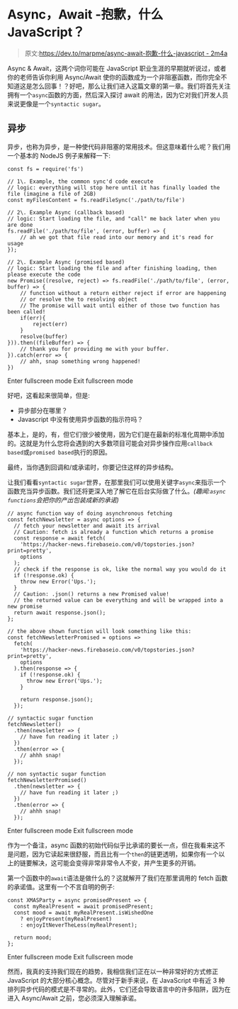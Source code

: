 # Async，Await -抱歉，什么 JavaScript？

> 原文:[https://dev.to/marpme/async-await-抱歉-什么-javascript - 2m4a](https://dev.to/marpme/async-await---sorry-what-javascript--2m4a)

Async & Await，这两个词你可能在 JavaScript 职业生涯的早期就听说过，或者你的老师告诉你利用 Async/Await 使你的函数成为一个非阻塞函数，而你完全不知道这是怎么回事！？好吧，那么让我们进入这篇文章的第一章。我们将首先关注拥有一个`async`函数的方面，然后深入探讨 await 的用法，因为它对我们开发人员来说更像是一个`syntactic sugar`。

## 异步

异步，也称为异步，是一种使代码非阻塞的常用技术。但这意味着什么呢？我们用一个基本的 NodeJS 例子来解释一下:

```
const fs = require('fs')

// 1\. Example, the common sync'd code execute 
// logic: everything will stop here until it has finally loaded the file (imagine a file of 2GB)
const myFilesContent = fs.readFileSync('./path/to/file')

// 2\. Example Async (callback based) 
// logic: Start loading the file, and "call" me back later when you are done
fs.readFile('./path/to/file', (error, buffer) => {
    // ah we got that file read into our memory and it's read for usage
});

// 2\. Example Async (promised based) 
// logic: Start loading the file and after finishing loading, then please execute the code
new Promise((resolve, reject) => fs.readFile('./path/to/file', (error, buffer) => {
    // function without a return either reject if error are happening
    // or resolve the to resolving object
    // The promise will wait until either of those two function has been called!
    if(err){
        reject(err)
    }
    resolve(buffer)
})).then((fileBuffer) => {
    // thank you for providing me with your buffer.
}).catch(error => {
    // ahh, snap something wrong happened!
}) 
```

Enter fullscreen mode Exit fullscreen mode

好吧，这看起来很简单，但是:

*   异步部分在哪里？
*   Javascript 中没有使用异步函数的指示符吗？

基本上，是的，有，但它们很少被使用，因为它们是在最新的标准化周期中添加的。这就是为什么您将会遇到的大多数项目可能会对异步操作应用`callback based`或`promised based`执行的原因。

最终，当你遇到回调和/或承诺时，你要记住这样的异步结构。

让我们看看`syntactic sugar`世界，在那里我们可以使用关键字`async`来指示一个函数充当异步函数。我们还将更深入地了解它在后台实际做了什么。*(趣闻:`async functions`会把你的产出包装成新的承诺)*

```
// async function way of doing asynchronous fetching
const fetchNewsletter = async options => {
  // fetch your newsletter and await its arrival
  // Caution: fetch is already a function which returns a promise
  const response = await fetch(
    'https://hacker-news.firebaseio.com/v0/topstories.json?print=pretty',
    options
  );
  // check if the response is ok, like the normal way you would do it
  if (!response.ok) {
    throw new Error('Ups.');
  }
  // Caution: .json() returns a new Promised value!
  // the returned value can be everything and will be wrapped into a new promise
  return await response.json();
};

// the above shown function will look something like this:
const fetchNewsletterPromised = options =>
  fetch(
    'https://hacker-news.firebaseio.com/v0/topstories.json?print=pretty',
    options
  ).then(response => {
    if (!response.ok) {
      throw new Error('Ups.');
    }

    return response.json();
  });

// syntactic sugar function
fetchNewsletter()
  .then(newsletter => {
    // have fun reading it later ;)
  })
  .then(error => {
    // ahhh snap!
  });

// non syntactic sugar function
fetchNewsletterPromised()
  .then(newsletter => {
    // have fun reading it later ;)
  })
  .then(error => {
    // ahhh snap!
  }); 
```

Enter fullscreen mode Exit fullscreen mode

作为一个备注，async 函数的初始代码似乎比承诺的要长一点，但在我看来这不是问题，因为它读起来很舒服，而且比有一个`then`的链更透明，如果你有一个以上的链要解决，这可能会变得非常非常令人不安，并产生更多的开销。

第一个函数中的`await`语法是做什么的？这就解开了我们在那里调用的 fetch 函数的承诺值。这里有一个不言自明的例子:

```
const XMASParty = async promisedPresent => {
  const myRealPresent = await promisedPresent;
  const mood = await myRealPresent.isWishedOne
    ? enjoyPresent(myRealPresent)
    : enjoyItNeverTheLess(myRealPresent);

  return mood;
}; 
```

Enter fullscreen mode Exit fullscreen mode

然而，我真的支持我们现在的趋势，我相信我们正在以一种非常好的方式修正 JavaScript 的大部分核心概念。尽管对于新手来说，在 JavaScript 中有近 3 种排列异步代码的模式是不寻常的。此外，它们还会导致语言中的许多陷阱，因为在进入 Async/Await 之前，您必须深入理解承诺。
